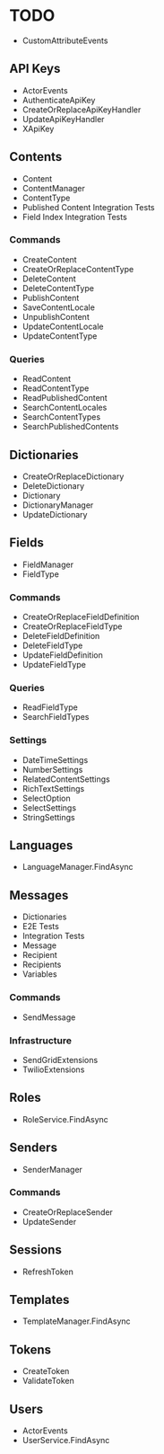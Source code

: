 # TODO

- CustomAttributeEvents

## API Keys

- ActorEvents
- AuthenticateApiKey
- CreateOrReplaceApiKeyHandler
- UpdateApiKeyHandler
- XApiKey

## Contents

- Content
- ContentManager
- ContentType
- Published Content Integration Tests
- Field Index Integration Tests

### Commands

- CreateContent
- CreateOrReplaceContentType
- DeleteContent
- DeleteContentType
- PublishContent
- SaveContentLocale
- UnpublishContent
- UpdateContentLocale
- UpdateContentType

### Queries

- ReadContent
- ReadContentType
- ReadPublishedContent
- SearchContentLocales
- SearchContentTypes
- SearchPublishedContents

## Dictionaries

- CreateOrReplaceDictionary
- DeleteDictionary
- Dictionary
- DictionaryManager
- UpdateDictionary

## Fields

- FieldManager
- FieldType

### Commands

- CreateOrReplaceFieldDefinition
- CreateOrReplaceFieldType
- DeleteFieldDefinition
- DeleteFieldType
- UpdateFieldDefinition
- UpdateFieldType

### Queries

- ReadFieldType
- SearchFieldTypes

### Settings

- DateTimeSettings
- NumberSettings
- RelatedContentSettings
- RichTextSettings
- SelectOption
- SelectSettings
- StringSettings

## Languages

- LanguageManager.FindAsync

## Messages

- Dictionaries
- E2E Tests
- Integration Tests
- Message
- Recipient
- Recipients
- Variables

### Commands

- SendMessage

### Infrastructure

- SendGridExtensions
- TwilioExtensions

## Roles

- RoleService.FindAsync

## Senders

- SenderManager

### Commands

- CreateOrReplaceSender
- UpdateSender

## Sessions

- RefreshToken

## Templates

- TemplateManager.FindAsync

## Tokens

- CreateToken
- ValidateToken

## Users

- ActorEvents
- UserService.FindAsync
